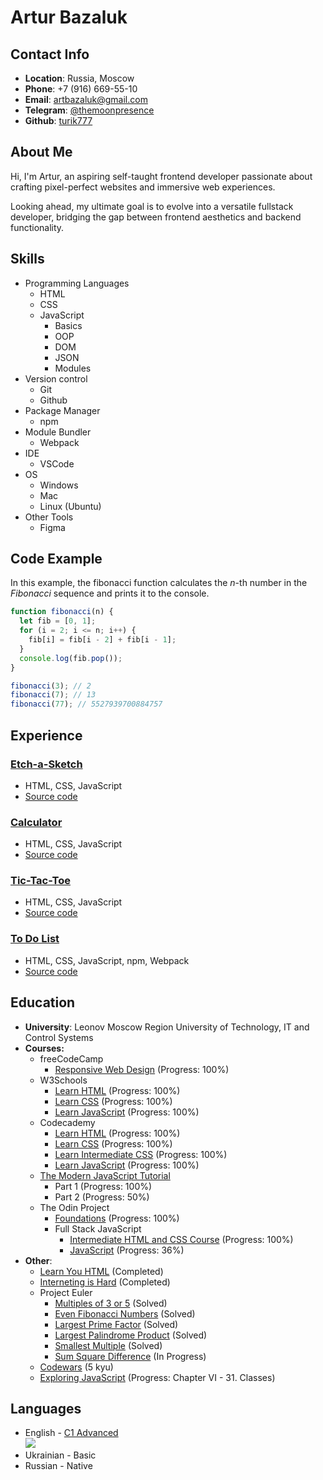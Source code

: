 # Artur Bazaluk

## Contact Info

- **Location**: Russia, Moscow
- **Phone**: +7 (916) 669-55-10
- **Email**: artbazaluk@gmail.com
- **Telegram**: [@themoonpresence](https://t.me/themoonpresence)
- **Github**: [turik777](https://github.com/turik777)

## About Me

Hi, I'm Artur, an aspiring self-taught frontend developer passionate about crafting pixel-perfect websites and immersive web experiences.

Looking ahead, my ultimate goal is to evolve into a versatile fullstack developer, bridging the gap between frontend aesthetics and backend functionality.

## Skills

- Programming Languages
  - HTML
  - CSS
  - JavaScript
    - Basics
    - OOP
    - DOM
    - JSON
    - Modules
- Version control
  - Git
  - Github
- Package Manager
  - npm
- Module Bundler
  - Webpack
- IDE
  - VSCode
- OS
  - Windows
  - Mac
  - Linux (Ubuntu)
- Other Tools
  - Figma

## Code Example

In this example, the fibonacci function calculates the _n_-th number in the _Fibonacci_ sequence and prints it to the console.

```javascript
function fibonacci(n) {
  let fib = [0, 1];
  for (i = 2; i <= n; i++) {
    fib[i] = fib[i - 2] + fib[i - 1];
  }
  console.log(fib.pop());
}

fibonacci(3); // 2
fibonacci(7); // 13
fibonacci(77); // 5527939700884757
```

## Experience

### [Etch-a-Sketch](https://turik777.github.io/etch-a-sketch/)

- HTML, CSS, JavaScript
- [Source code](https://github.com/turik777/etch-a-sketch)

### [Calculator](https://turik777.github.io/calculator/)

- HTML, CSS, JavaScript
- [Source code](https://github.com/turik777/calculator)

### [Tic-Tac-Toe](https://turik777.github.io/tic-tac-toe/)

- HTML, CSS, JavaScript
- [Source code](https://github.com/turik777/tic-tac-toe)

### [To Do List](https://turik777.github.io/todo-list/)

- HTML, CSS, JavaScript, npm, Webpack
- [Source code](https://github.com/turik777/todo-list)

## Education

- **University**: Leonov Moscow Region University of Technology, IT and Control Systems
- **Courses:**
  - freeCodeCamp
    - [Responsive Web Design](https://www.freecodecamp.org/learn/2022/responsive-web-design/) (Progress: 100%)
  - W3Schools
    - [Learn HTML](https://www.w3schools.com/html/default.asp) (Progress: 100%)
    - [Learn CSS](https://www.w3schools.com/css/default.asp) (Progress: 100%)
    - [Learn JavaScript](https://www.w3schools.com/js/default.asp) (Progress: 100%)
  - Codecademy
    - [Learn HTML](https://www.codecademy.com/enrolled/courses/learn-html) (Progress: 100%)
    - [Learn CSS](https://www.codecademy.com/enrolled/courses/learn-css) (Progress: 100%)
    - [Learn Intermediate CSS](https://www.codecademy.com/enrolled/courses/learn-intermediate-css) (Progress: 100%)
    - [Learn JavaScript](https://www.codecademy.com/enrolled/courses/introduction-to-javascript) (Progress: 100%)
  - [The Modern JavaScript Tutorial](https://javascript.info/)
    - Part 1 (Progress: 100%)
    - Part 2 (Progress: 50%)
  - The Odin Project
    - [Foundations](https://www.theodinproject.com/paths/foundations/courses/foundations) (Progress: 100%)
    - Full Stack JavaScript
      - [Intermediate HTML and CSS Course](https://www.theodinproject.com/paths/full-stack-javascript/courses/intermediate-html-and-css) (Progress: 100%)
      - [JavaScript](https://www.theodinproject.com/paths/full-stack-javascript/courses/javascript) (Progress: 36%)
- **Other**:
  - [Learn You HTML](https://www.npmjs.com/package/learnyouhtml) (Completed)
  - [Interneting is Hard](https://internetingishard.netlify.app/) (Completed)
  - Project Euler
    - [Multiples of 3 or 5](https://projecteuler.net/problem=1) (Solved)
    - [Even Fibonacci Numbers](https://projecteuler.net/problem=2) (Solved)
    - [Largest Prime Factor](https://projecteuler.net/problem=3) (Solved)
    - [Largest Palindrome Product](https://projecteuler.net/problem=4) (Solved)
    - [Smallest Multiple](https://projecteuler.net/problem=5) (Solved)
    - [Sum Square Difference](https://projecteuler.net/problem=6) (In Progress)
  - [Codewars](https://www.codewars.com/users/Turik777) (5 kyu)
  - [Exploring JavaScript](https://exploringjs.com/js/index.html) (Progress: Chapter VI - 31. Classes)

## Languages

- English - [C1 Advanced](https://cert.efset.org/6AYq7S)<br>
  ![](https://cdn.efset.org/efset-widget/img/v2/social-media/certificate/65.png)
- Ukrainian - Basic
- Russian - Native
